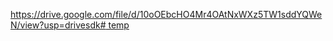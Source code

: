 [https://drive.google.com/file/d/10oOEbcHO4Mr4OAtNxWXz5TW1sddYQWeN/view?usp=drivesdk# temp
](https://drive.google.com/drive/u/0/mobile/my-drive)
